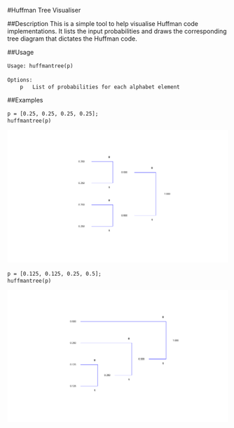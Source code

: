 #Huffman Tree Visualiser

##Description
This is a simple tool to help visualise Huffman code implementations. It lists the input probabilities and 
draws the corresponding tree diagram that dictates the Huffman code.

##Usage
```
Usage: huffmantree(p)

Options:
	p	List of probabilities for each alphabet element

```

##Examples
```
p = [0.25, 0.25, 0.25, 0.25];
huffmantree(p)
```

![huffman example B](images/huffmana.png)

```
p = [0.125, 0.125, 0.25, 0.5];
huffmantree(p)
```

![huffman example A](images/huffmanb.png)
